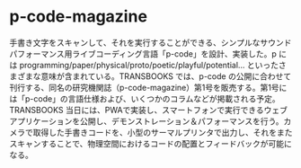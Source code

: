 # p-code-magazine

手書き文字をスキャンして、それを実行することができる、シンプルなサウンドパフォーマンス用ライブコーディング言語「p-code」を設計、実装した。p には programming/paper/physical/proto/poetic/playful/potential... といったさまざまな意味が含まれている。TRANSBOOKS では、p-code の公開に合わせて刊行する、同名の研究機関誌（p-code-magazine）第1号を販売する。第1号には「p-code」の言語仕様および、いくつかのコラムなどが掲載される予定。TRANSBOOKS 当日には、PWAで実装し、スマートフォンで実行できるウェブアプリケーションを公開し、デモンストレーション＆パフォーマンスを行う。カメラで取得した手書きコードを、小型のサーマルプリンタで出力し、それをまたスキャンすることで、物理空間におけるコードの配置とフィードバックが可能になる。
